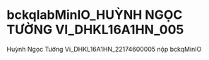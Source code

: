 # bckqlabMinIO_HUỲNH NGỌC TƯỜNG VI_DHKL16A1HN_005
Huỳnh Ngọc Tường Vi_DHKL16A1HN_22174600005 nộp bckqMinIO
